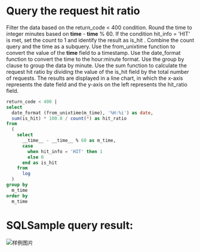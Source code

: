 # Query the request hit ratio

Filter the data based on the return_code < 400 condition.
Round the time to integer minutes based on **time** - **time** % 60.
If the condition hit_info = 'HIT' is met, set the count to 1 and identify the result as is_hit .
Combine the count query and the time as a subquery.
Use the from_unixtime function to convert the value of the **time** field to a timestamp.
Use the date_format function to convert the time to the hour:minute format.
Use the group by clause to group the data by minute.
Use the sum function to calculate the request hit ratio by dividing the value of the is_hit field by the total number of requests.
The results are displayed in a line chart, in which the x-axis represents the date field and the y-axis on the left represents the hit_ratio field.

```SQL
return_code < 400 |
select
  date_format (from_unixtime(m_time), '%H:%i') as date,
  sum(is_hit) * 100.0 / count(*) as hit_ratio
from
  (
    select
      __time__ - __time__ % 60 as m_time,
      case
        when hit_info = 'HIT' then 1
        else 0
      end as is_hit
    from
      log
  )
group by
  m_time
order by
  m_time
```

# SQLSample query result:

![样例图片](http://slsconsole.oss-cn-hangzhou.aliyuncs.com/sql_sample/38%E8%AF%B7%E6%B1%82%E5%91%BD%E4%B8%AD%E7%99%BE%E5%88%86%E6%AF%94.jpg)
